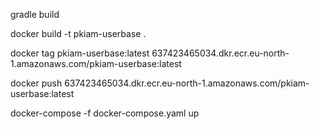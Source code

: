 gradle build

docker build -t pkiam-userbase .

docker tag pkiam-userbase:latest 637423465034.dkr.ecr.eu-north-1.amazonaws.com/pkiam-userbase:latest

docker push 637423465034.dkr.ecr.eu-north-1.amazonaws.com/pkiam-userbase:latest

docker-compose -f docker-compose.yaml up
